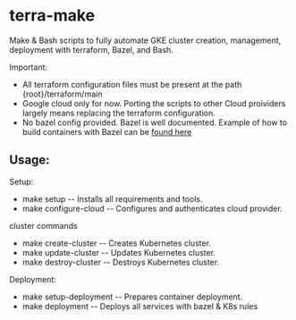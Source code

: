 # terra-make

Make & Bash scripts to fully automate GKE cluster creation, management, deployment with terraform, Bazel, and Bash. 

Important: 
* All terraform configuration files must be present at the path {root}/terraform/main
* Google cloud only for now. Porting the scripts to other Cloud proividers largely means replacing the terraform configuration. 
* No bazel config provided. Bazel is well documented. Example of how to build containers with Bazel can be [found here](https://github.com/marvin-hansen/bazel-docker) 

## Usage:

Setup: 
*    make setup   		-- Installs all requirements and tools.
*    make configure-cloud -- Configures and authenticates cloud provider.

cluster commands
* make create-cluster   -- Creates Kubernetes cluster.
* make update-cluster   -- Updates Kubernetes cluster.
* make destroy-cluster 	-- Destroys Kubernetes cluster.

Deployment:

* make setup-deployment    -- Prepares container deployment.
* make deployment     		-- Deploys all services with bazel & K8s rules 

